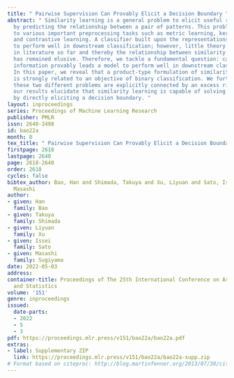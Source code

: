 ```yaml
---
title: " Pairwise Supervision Can Provably Elicit a Decision Boundary "
abstract: " Similarity learning is a general problem to elicit useful representations
  by predicting the relationship between a pair of patterns. This problem is related
  to various important preprocessing tasks such as metric learning, kernel learning,
  and contrastive learning. A classifier built upon the representations is expected
  to perform well in downstream classification; however, little theory has been given
  in literature so far and thereby the relationship between similarity and classification
  has remained elusive. Therefore, we tackle a fundamental question: can similarity
  information provably leads a model to perform well in downstream classification?
  In this paper, we reveal that a product-type formulation of similarity learning
  is strongly related to an objective of binary classification. We further show that
  these two different problems are explicitly connected by an excess risk bound. Consequently,
  our results elucidate that similarity learning is capable of solving binary classification
  by directly eliciting a decision boundary. "
layout: inproceedings
series: Proceedings of Machine Learning Research
publisher: PMLR
issn: 2640-3498
id: bao22a
month: 0
tex_title: " Pairwise Supervision Can Provably Elicit a Decision Boundary "
firstpage: 2618
lastpage: 2640
page: 2618-2640
order: 2618
cycles: false
bibtex_author: Bao, Han and Shimada, Takuya and Xu, Liyuan and Sato, Issei and Sugiyama,
  Masashi
author:
- given: Han
  family: Bao
- given: Takuya
  family: Shimada
- given: Liyuan
  family: Xu
- given: Issei
  family: Sato
- given: Masashi
  family: Sugiyama
date: 2022-05-03
address:
container-title: Proceedings of The 25th International Conference on Artificial Intelligence
  and Statistics
volume: '151'
genre: inproceedings
issued:
  date-parts:
  - 2022
  - 5
  - 3
pdf: https://proceedings.mlr.press/v151/bao22a/bao22a.pdf
extras:
- label: Supplementary ZIP
  link: https://proceedings.mlr.press/v151/bao22a/bao22a-supp.zip
# Format based on citeproc: http://blog.martinfenner.org/2013/07/30/citeproc-yaml-for-bibliographies/
---
```

